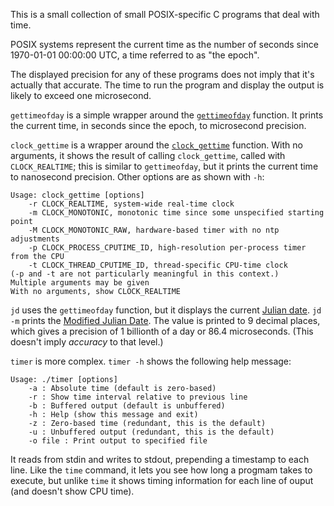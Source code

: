 This is a small collection of small POSIX-specific C programs that
deal with time.

POSIX systems represent the current time as the number of seconds
since 1970-01-01 00:00:00 UTC, a time referred to as "the epoch".

The displayed precision for any of these programs does not imply that
it's actually that accurate.  The time to run the program and display
the output is likely to exceed one microsecond.

`gettimeofday` is a simple wrapper around the
[`gettimeofday`](http://linuxmanpages.com/man2/gettimeofday.2.php)
function.  It prints the current time, in seconds since the epoch,
to microsecond precision.

`clock_gettime` is a wrapper around the
[`clock_gettime`](http://linuxmanpages.com/man3/clock_gettime.3.php)
function.  With no arguments, it shows the result of calling
`clock_gettime`, called with `CLOCK_REALTIME`; this is similar to
`gettimeofday`, but it prints the current time to nanosecond precision.
Other options are as shown with `-h`:

    Usage: clock_gettime [options]
        -r CLOCK_REALTIME, system-wide real-time clock
        -m CLOCK_MONOTONIC, monotonic time since some unspecified starting point
        -M CLOCK_MONOTONIC_RAW, hardware-based timer with no ntp adjustments
        -p CLOCK_PROCESS_CPUTIME_ID, high-resolution per-process timer from the CPU
        -t CLOCK_THREAD_CPUTIME_ID, thread-specific CPU-time clock
    (-p and -t are not particularly meaningful in this context.)
    Multiple arguments may be given
    With no arguments, show CLOCK_REALTIME

`jd` uses the `gettimeofday` function, but it displays the current
[Julian date](http://en.wikipedia.org/wiki/Julian_day).
`jd -m` prints the [Modified Julian
Date](http://en.wikipedia.org/wiki/Julian_day#Alternatives).
The value is printed to 9 decimal places, which gives a precision
of 1 billionth of a day or 86.4 microseconds.  (This doesn't imply
*accuracy* to that level.)

`timer` is more complex.  `timer -h` shows the following help message:

    Usage: ./timer [options]
        -a : Absolute time (default is zero-based)
        -r : Show time interval relative to previous line
        -b : Buffered output (default is unbuffered)
        -h : Help (show this message and exit)
        -z : Zero-based time (redundant, this is the default)
        -u : Unbuffered output (redundant, this is the default)
        -o file : Print output to specified file

It reads from stdin and writes to stdout, prepending a timestamp to
each line.  Like the `time` command, it lets you see how long a progmam
takes to execute, but unlike `time` it shows timing information for
each line of ouput (and doesn't show CPU time).
